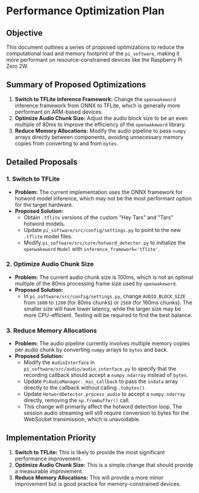# Performance Optimization Plan

## Objective

This document outlines a series of proposed optimizations to reduce the computational load and memory footprint of the `pi_software`, making it more performant on resource-constrained devices like the Raspberry Pi Zero 2W.

## Summary of Proposed Optimizations

1.  **Switch to TFLite Inference Framework:** Change the `openwakeword` inference framework from ONNX to TFLite, which is generally more performant on ARM-based devices.
2.  **Optimize Audio Chunk Size:** Adjust the audio block size to be an even multiple of 80ms to improve the efficiency of the `openwakeword` library.
3.  **Reduce Memory Allocations:** Modify the audio pipeline to pass `numpy` arrays directly between components, avoiding unnecessary memory copies from converting to and from `bytes`.

## Detailed Proposals

### 1. Switch to TFLite

*   **Problem:** The current implementation uses the ONNX framework for hotword model inference, which may not be the most performant option for the target hardware.
*   **Proposed Solution:**
    *   Obtain `.tflite` versions of the custom "Hey Tars" and "Tars" hotword models.
    *   Update `pi_software/src/config/settings.py` to point to the new `.tflite` model files.
    *   Modify `pi_software/src/core/hotword_detector.py` to initialize the `openwakeword` `Model` with `inference_framework='tflite'`.

### 2. Optimize Audio Chunk Size

*   **Problem:** The current audio chunk size is 100ms, which is not an optimal multiple of the 80ms processing frame size used by `openwakeword`.
*   **Proposed Solution:**
    *   In `pi_software/src/config/settings.py`, change `AUDIO_BLOCK_SIZE` from `1600` to `1280` (for 80ms chunks) or `2560` (for 160ms chunks). The smaller size will have lower latency, while the larger size may be more CPU-efficient. Testing will be required to find the best balance.

### 3. Reduce Memory Allocations

*   **Problem:** The audio pipeline currently involves multiple memory copies per audio chunk by converting `numpy` arrays to `bytes` and back.
*   **Proposed Solution:**
    *   Modify the `AudioInterface` in `pi_software/src/audio/audio_interface.py` to specify that the recording callback should accept a `numpy.ndarray` instead of `bytes`.
    *   Update `PcAudioManager._mic_callback` to pass the `indata` array directly to the callback without calling `.tobytes()`.
    *   Update `HotwordDetector.process_audio` to accept a `numpy.ndarray` directly, removing the `np.frombuffer()` call.
    *   This change will primarily affect the hotword detection loop. The session audio streaming will still require conversion to bytes for the WebSocket transmission, which is unavoidable.

## Implementation Priority

1.  **Switch to TFLite:** This is likely to provide the most significant performance improvement.
2.  **Optimize Audio Chunk Size:** This is a simple change that should provide a measurable improvement.
3.  **Reduce Memory Allocations:** This will provide a more minor improvement but is good practice for memory-constrained devices.